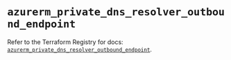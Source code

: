 # `azurerm_private_dns_resolver_outbound_endpoint`

Refer to the Terraform Registry for docs: [`azurerm_private_dns_resolver_outbound_endpoint`](https://registry.terraform.io/providers/hashicorp/azurerm/3.86.0/docs/resources/private_dns_resolver_outbound_endpoint).
